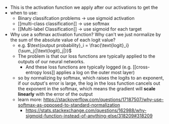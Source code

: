 - This is the activation function we apply after our activations to get the 
- when to use:
	- Binary classifcation problems -> use sigmoid activation
	- [[multi-class classification]] -> use softmax
	- [[Multi-label Classification]] -> use sigmoid for each target
- Why use a softmax activation function? Why can't we just normalize by the sum of the absolute value of each logit value?
	- e.g. $\text{output probability}_i = \frac{\text{logit}_i}{\sum_j{|\text{logit}_j|}}$
	- The problem is that our loss functions are typically applied to the outputs of our neural networks.
		- And these loss functions are typically logged (e.g. [[cross-entropy loss]] applies a log on the outer most layer)
	- so by normalizing by softmax, which raises the logits to an exponent, if our output's error is large, the log in the loss function cancels out the exponent in the softmax, which means the gradient will **scale linearly** with the error of the output
	- learn more: https://stackoverflow.com/questions/17187507/why-use-softmax-as-opposed-to-standard-normalization
		- https://stats.stackexchange.com/questions/162988/why-sigmoid-function-instead-of-anything-else/318209#318209